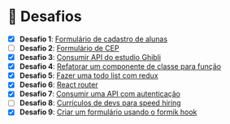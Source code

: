 # 🤯 Desafios

- [x] **Desafio 1**: [Formulário de cadastro de alunas](./form-cadastro-alunas)
- [ ] **Desafio 2**: [Formulário de CEP](./busca-cep-api)
- [x] **Desafio 3**: [Consumir API do estudio Ghibli](./studio-ghibli-challenge)
- [x] **Desafio 4**: [Refatorar um componente de classe para função](./refatoracao-de-componente)
- [x] **Desafio 5**: [Fazer uma todo list com redux](./todo-list-challenge)
- [x] **Desafio 6**: [React router](./react-router)
- [x] **Desafio 7**: [Consumir uma API com autenticação](./giphy-challenge)
- [ ] **Desafio 8**: [Currículos de devs para speed hiring](https://github.com/React-Bootcamp-WoMarkersCode/cv-speed-hiring)
- [x] **Desafio 9**: [Criar um formulário usando o formik hook](./formik-hooks)
